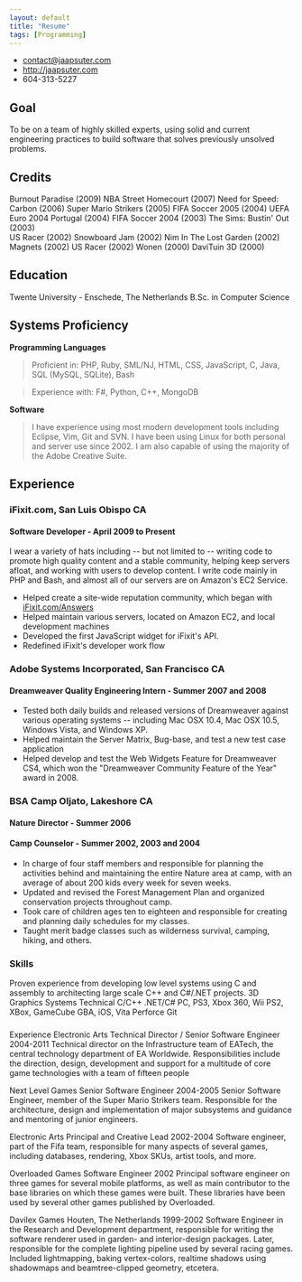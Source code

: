 ```yaml
---
layout: default
title: "Resume"
tags: [Programming]
---
```


 * <contact@jaapsuter.com>
 * <http://jaapsuter.com>
 * 604-313-5227

## Goal

To be on a team of highly skilled experts, using solid and current engineering practices to build software that solves previously unsolved problems.

## Credits

Burnout Paradise (2009)
NBA Street Homecourt (2007)
Need for Speed: Carbon (2006)
Super Mario Strikers (2005)
FIFA Soccer 2005 (2004)
UEFA Euro 2004 Portugal (2004)
FIFA Soccer 2004 (2003)
The Sims: Bustin' Out (2003)    
US Racer (2002)
Snowboard Jam (2002)
Nim In The Lost Garden (2002)
Magnets (2002)
US Racer (2002)
Wonen (2000)
DaviTuin 3D (2000)

## Education

Twente University - Enschede, The Netherlands
B.Sc. in Computer Science

## Systems Proficiency

**Programming Languages**

 > Proficient in:  PHP, Ruby, SML/NJ, HTML, CSS, JavaScript, C, Java, SQL (MySQL, SQLite), Bash

 > Experience with: F#, Python, C++, MongoDB

**Software**

 > I have experience using most modern development tools including Eclipse, Vim, Git and SVN. I have been using Linux for both personal and server use since 2002. I am also capable of using the majority of the Adobe Creative Suite.

## Experience

### iFixit.com, San Luis Obispo CA

#### Software Developer - April 2009 to Present

I wear a variety of hats including -- but not limited to -- writing code to promote high quality content and a stable community, helping keep servers afloat, and working with users to develop content. I write code mainly in PHP and Bash, and almost all of our servers are on Amazon's EC2 Service. 

 * Helped create a site-wide reputation community, which began with [iFixit.com/Answers](http://ifixit.com/Answers)
 * Helped maintain various servers, located on Amazon EC2, and local development machines
 * Developed the first JavaScript widget for iFixit's API.
 * Redefined iFixit's developer work flow

### Adobe Systems Incorporated, San Francisco CA

#### Dreamweaver Quality Engineering Intern - Summer 2007 and 2008

 * Tested both daily builds and released versions of Dreamweaver against various operating systems -- including Mac OSX 10.4, Mac OSX 10.5, Windows Vista, and Windows XP.
 * Helped maintain the Server Matrix, Bug-base, and test a new test case application
 * Helped develop and test the Web Widgets Feature for Dreamweaver CS4, which won the "Dreamweaver Community Feature of the Year" award in 2008.

<!--
### California Polytechnic State University, San Luis Obispo CA

#### Computer Science Lab Monitor - September 2006 to June 2007

 * Maintained printers and computers for seven labs.

### Sonoma County Information Systems Department, Santa Rosa CA

#### Intern

##### June 2005 to Sept. 2005
 
 * Built and maintained three separate websites, one dealing with unions, one system uptime web application, and one error reporting web form.
-->

### BSA Camp Oljato, Lakeshore CA

#### Nature Director - Summer 2006
#### Camp Counselor - Summer 2002, 2003 and 2004

 * In charge of four staff members and responsible for planning the activities behind and maintaining the entire Nature area at camp, with an average of about 200 kids every week for seven weeks.
 * Updated and revised the Forest Management Plan and organized conservation projects throughout camp.
 * Took care of children ages ten to eighteen and responsible for creating and planning daily schedules for my classes.
 * Taught merit badge classes such as wilderness survival, camping, hiking, and others.


### Skills

Proven experience from developing low level systems using C and assembly to architecting large scale C++ and C#/.NET projects.
3D Graphics
Systems
Technical
C/C++
.NET/C#
PC, PS3, Xbox 360, Wii
PS2, XBox, GameCube
GBA, iOS, Vita
Perforce
Git

### 
Experience
Electronic Arts
Technical Director / Senior Software Engineer
2004-2011
Technical director on the Infrastructure team of EATech, the central technology department of EA Worldwide. Responsibilities include the direction, design, development and support for a multitude of core game technologies with a team of fifteen people

Next Level Games
Senior Software Engineer
2004-2005
Senior Software Engineer, member of the Super Mario Strikers team. Responsible for the architecture, design and implementation of major subsystems and guidance and mentoring of junior engineers.

Electronic Arts
Principal and Creative Lead
2002-2004
Software engineer, part of the Fifa team, responsible for many aspects of several games, including databases, rendering, Xbox SKUs, artist tools, and more.

Overloaded Games
Software Engineer
2002
Principal software engineer on three games for several mobile platforms, as well as main contributor to the base libraries on which these games were built. These libraries have been used by several other games published by Overloaded.

Davilex Games
Houten, The Netherlands
1999-2002
Software Engineer in the Research and Development department, responsible for writing the software renderer used in garden- and interior-design packages. Later, responsible for the complete lighting pipeline used by several racing games. Included lightmapping, baking vertex-colors, realtime shadows using shadowmaps and beamtree-clipped geometry, etcetera.
